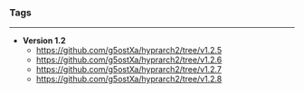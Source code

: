 ### Tags
---
- **Version 1.2**
  - https://github.com/g5ostXa/hyprarch2/tree/v1.2.5
  - https://github.com/g5ostXa/hyprarch2/tree/v1.2.6
  - https://github.com/g5ostXa/hyprarch2/tree/v1.2.7
  - https://github.com/g5ostXa/hyprarch2/tree/v1.2.8
